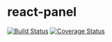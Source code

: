 # react-panel

[![Build Status](https://travis-ci.org/marcosflorencio/react-panel.svg?branch=master)](https://travis-ci.org/marcosflorencio/react-panel)
[![Coverage Status](https://coveralls.io/repos/github/marcosflorencio/react-panel/badge.svg?branch=master)](https://coveralls.io/github/marcosflorencio/react-panel?branch=master)
